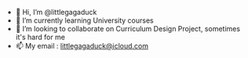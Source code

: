 - 👋 Hi, I’m @littlegagaduck
- 🌱 I’m currently learning University courses
- 💞️ I’m looking to collaborate on Curriculum Design Project, sometimes it's hard for me
- 📫 My email : littlegagaduck@icloud.com

